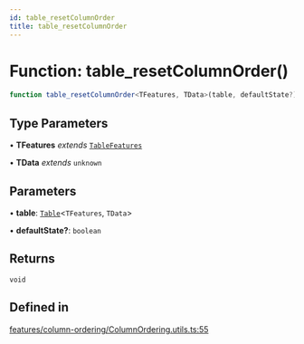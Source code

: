 ```yaml
---
id: table_resetColumnOrder
title: table_resetColumnOrder
---
```


# Function: table\_resetColumnOrder()

```ts
function table_resetColumnOrder<TFeatures, TData>(table, defaultState?): void
```

## Type Parameters

• **TFeatures** *extends* [`TableFeatures`](../interfaces/tablefeatures.md)

• **TData** *extends* `unknown`

## Parameters

• **table**: [`Table`](../type-aliases/table.md)\<`TFeatures`, `TData`\>

• **defaultState?**: `boolean`

## Returns

`void`

## Defined in

[features/column-ordering/ColumnOrdering.utils.ts:55](https://github.com/TanStack/table/blob/b1e6b79157b0debc7222660572b06c8b857f4605/packages/table-core/src/features/column-ordering/ColumnOrdering.utils.ts#L55)
